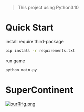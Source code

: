 > This project using Python3.10

# Quick Start

install require third-package
```bash
pip install -r requirements.txt
```

run game
```bash
python main.py
```

# SuperContinent

[![ourRHg.png](https://z3.ax1x.com/2021/11/28/ourRHg.png)](https://imgtu.com/i/ourRHg)
